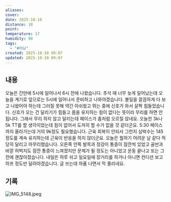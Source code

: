 ```yaml
---
aliases:
cover:
date: 2025-10-10
distance: 18
point:
temperature: 17
humidity: 90
tags:
  - "#러닝"
created: 2025-10-10 09:07
updated: 2025-10-10 09:07
---
```

## 내용
오늘은 간만에 5시에 일어나서 6시 전에 나왔습니다. 추석 때 너무 늦게 일어났는데 오늘을 계기로 앞으로는 5시에 일어나서 준비하고 나와야겠습니다. 볼일을 깔끔하게 다 보고 나왔어야 하는데 그러질 못해 약간 아쉬웠고 뛰는 중에 신호가 와서 살짝 힘들었습니다. 신호가 오는 건 달리기가 힘들고 몸을 유지하는 힘이 없다는 뜻이라 무리를 하면 안됩니다. 그래서 무리 하지 않고 달리는데 페이스가 좀처럼 오르질 않네요. 
오늘읜 3k나 5k TT를 할 생각이었는데 힘이 없어서 도저히 할 수가 없을 것 같더군요. 5:30 페이스까지 올라가는데 거의 9k정도 필요했습니다. 근육 회복이 안되서 그런지 심박수는 145 정도를 계속 유지하는데 근육이 반응을 하지 않더군요.
오늘은 뭘하기 어려운 날 같다 적당히 달리고 마무리했습니다. 오른쪽 안쪽 발목과 정강이 통증이 잠깐씩 있었고 골반과 바깥 허벅지도 잠깐 통증이 느껴졌지만 문제가 될 정도는 아니었고 운동 끝나고 또는 그 전에 괜찮아졌습니다.
내일은 하루 쉬고 일요일에 장거리를 하거나 아니면 컨디션 보고 하프 정도만 달려야겠습니다.
글 쓰는데 하품 나면서 막 졸리네요.
## 기록
![IMG_5148.jpeg](/posts/IMG_5148.jpeg)

